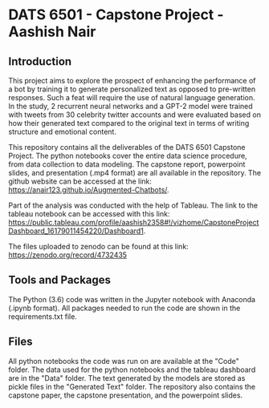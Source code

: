 # DATS 6501 - Capstone Project - Aashish Nair

## Introduction

This project aims to explore the prospect of enhancing the performance of a bot by training it to generate personalized text as opposed to pre-written responses. Such a feat will require the use of natural language generation. In the study, 2 recurrent neural networks and a GPT-2 model were trained with tweets from 30 celebrity twitter accounts and were evaluated based on how their generated text compared to the original text in terms of writing structure and emotional content. 

This repository contains all the deliverables of the DATS 6501 Capstone Project. The python notebooks cover the entire data science procedure, from data collection to data modeling. The capstone report, powerpoint slides, and presentation (.mp4 format) are all available in the repository. The github website can be accessed at the link: https://anair123.github.io/Augmented-Chatbots/. 
 
Part of the analysis was conducted with the help of Tableau. The link to the tableau notebook can be accessed with this link: https://public.tableau.com/profile/aashish2358#!/vizhome/CapstoneProjectDashboard_16179011454220/Dashboard1.

The files uploaded to zenodo can be found at this link: https://zenodo.org/record/4732435


## Tools and Packages

The Python (3.6) code was written in the Jupyter notebook with Anaconda (.ipynb format). All packages needed to run the code are shown in the requirements.txt file. 

## Files

All python notebooks the code was run on are available at the "Code" folder. The data used for the python notebooks and the tableau dashboard are in the "Data" folder. The text generated by the models are stored as pickle files in the "Generated Text" folder. The repository also contains the capstone paper, the capstone presentation, and the powerpoint slides. 
